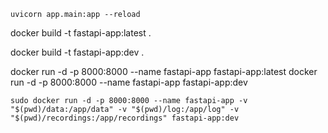 

```shell
uvicorn app.main:app --reload
```


docker build -t fastapi-app:latest .

docker build -t fastapi-app:dev .


docker run -d -p 8000:8000 --name fastapi-app fastapi-app:latest
docker run -d -p 8000:8000 --name fastapi-app fastapi-app:dev

```
sudo docker run -d -p 8000:8000 --name fastapi-app -v "$(pwd)/data:/app/data" -v "$(pwd)/log:/app/log" -v "$(pwd)/recordings:/app/recordings" fastapi-app:dev
```


